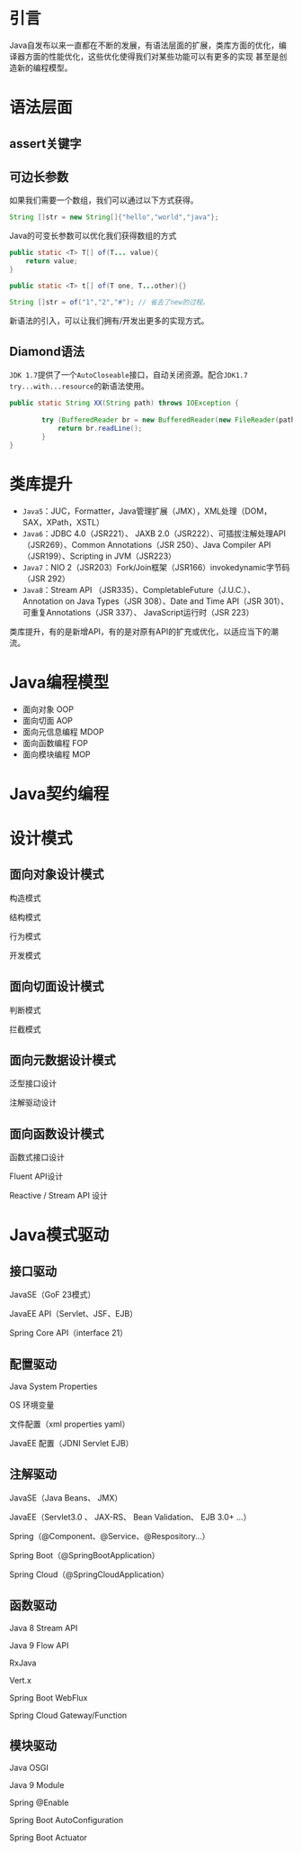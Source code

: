 # 引言

Java自发布以来一直都在不断的发展，有语法层面的扩展，类库方面的优化，编译器方面的性能优化，这些优化使得我们对某些功能可以有更多的实现 甚至是创造新的编程模型。

# 语法层面

## assert关键字 

## 可边长参数

如果我们需要一个数组，我们可以通过以下方式获得。

```java
String []str = new String[]{"hello","world","java"};
```

Java的可变长参数可以优化我们获得数组的方式

```java
public static <T> T[] of(T... value){
	return value;    
}

public static <T> t[] of(T one, T...other){}

String []str = of("1","2","#"); // 省去了new的过程。
```

新语法的引入，可以让我们拥有/开发出更多的实现方式。

## Diamond语法

`JDK 1.7`提供了一个`AutoCloseable`接口，自动关闭资源。配合`JDK1.7 try...with...resource`的新语法使用。

```java
public static String XX(String path) throws IOException {
		
		try (BufferedReader br = new BufferedReader(new FileReader(path))) {
			return br.readLine();
		}
}
```

# 类库提升

- `Java5`：JUC，Formatter，Java管理扩展（JMX），XML处理（DOM，SAX，XPath，XSTL）
- `Java6`：JDBC 4.0（JSR221）、 JAXB 2.0（JSR222）、可插拔注解处理API（JSR269）、Common Annotations（JSR 250）、Java Compiler API（JSR199）、Scripting in JVM（JSR223）
- `Java7`：NIO 2（JSR203）Fork/Join框架（JSR166）invokedynamic字节码（JSR 292）
- `Java8`：Stream API （JSR335）、CompletableFuture（J.U.C.）、Annotation on Java Types（JSR 308）、Date and Time API（JSR 301）、可重复Annotations（JSR 337）、 JavaScript运行时（JSR 223）

类库提升，有的是新增API，有的是对原有API的扩充或优化，以适应当下的潮流。

# Java编程模型

- 面向对象 OOP
- 面向切面 AOP
- 面向元信息编程 MDOP
- 面向函数编程 FOP
- 面向模块编程 MOP

# Java契约编程

# 设计模式

## 面向对象设计模式

构造模式

结构模式

行为模式

开发模式

## 面向切面设计模式

判断模式

拦截模式

## 面向元数据设计模式

泛型接口设计

注解驱动设计

## 面向函数设计模式

函数式接口设计

Fluent API设计

Reactive / Stream API 设计

# Java模式驱动

## 接口驱动

JavaSE（GoF 23模式）

JavaEE API（Servlet、JSF、EJB）

Spring Core API（interface 21）

## 配置驱动

Java System Properties

OS 环境变量

文件配置（xml properties yaml）

JavaEE 配置（JDNI Servlet EJB）

## 注解驱动

JavaSE（Java Beans、 JMX）

JavaEE（Servlet3.0 、 JAX-RS、  Bean Validation、 EJB 3.0+ ...）

Spring（@Component、@Service、@Respository...）

Spring Boot（@SpringBootApplication）

Spring Cloud（@SpringCloudApplication）

## 函数驱动

Java 8 Stream API

Java 9 Flow API

RxJava

Vert.x

Spring Boot WebFlux

Spring Cloud Gateway/Function

## 模块驱动

Java OSGI

Java 9 Module

Spring @Enable

Spring Boot AutoConfiguration

Spring Boot Actuator

